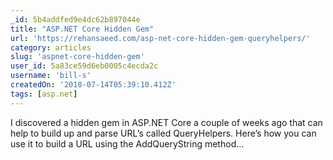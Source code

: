 ```yaml
---
_id: 5b4addfed9e4dc62b897044e
title: "ASP.NET Core Hidden Gem"
url: 'https://rehansaeed.com/asp-net-core-hidden-gem-queryhelpers/'
category: articles
slug: 'aspnet-core-hidden-gem'
user_id: 5a83ce59d6eb0005c4ecda2c
username: 'bill-s'
createdOn: '2018-07-14T05:39:10.412Z'
tags: [asp.net]
---
```


I discovered a hidden gem in ASP.NET Core a couple of weeks ago that can help to build up and parse URL’s called QueryHelpers. Here’s how you can use it to build a URL using the AddQueryString method...
